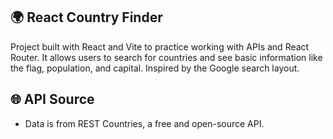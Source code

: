 ## 🌍 React Country Finder
Project built with React and Vite to practice working with APIs and React Router. It allows users to search for countries and see basic information like the flag, population, and capital. Inspired by the Google search layout.

## 🌐 API Source
- Data is from REST Countries, a free and open-source API.
